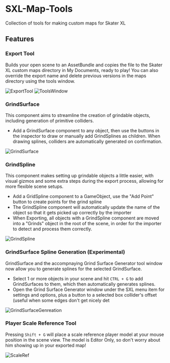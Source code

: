 # SXL-Map-Tools

Collection of tools for making custom maps for Skater XL

## Features
### Export Tool
Builds your open scene to an AssetBundle and copies the file to the Skater XL custom maps directory in My Documents, ready to play! You can also override the export name and delete previous versions in the maps directory using the tools window.

![ExportTool](https://i.imgur.com/XsucTZB.jpg) ![ToolsWindow](https://i.imgur.com/Aq03PLn.jpg)

### GrindSurface
This component aims to streamline the creation of grindable objects, including generation of primitive colliders. 

* Add a GrindSurface component to any object, then use the buttons in the inspector to draw or manually add GrindSplines as children. When drawing splines, colliders are automatically generated on confirmation.

![GrindSurface](https://i.imgur.com/le7mXNI.jpg)

###  GrindSpline
This component makes setting up grindable objects a little easier, with visual gizmos and some extra steps during the export process, allowing for more flexible scene setups. 

* Add a GridSpline component to a GameObject, use the "Add Point" button to create points for the grind spline
* The GrindSpline component will automatically update the name of the object so that it gets picked up correctly by the importer
* When Exporting, all objects with a GrindSpline component are moved into a "Grinds" object in the root of the scene, in order for the importer to detect and process them correctly.

![GrindSpline](https://i.imgur.com/AasBieg.jpg)

###  GrindSurface Spline Generation (Experimental)
GrindSurface and the accompnaying Grind Surface Generator tool window now allow you to generate splines for the selected GrindSurface.

* Select 1 or more objects in your scene and hit `CTRL + G` to add GrindSurfaces to them, which then automatically generates splines.
* Open the Grind Surface Generator window under the SXL menu item for settings and options, plus a button to a selected box collider's offset (useful when some edges don't get nicely det

![GrindSurfaceGenreation](https://i.imgur.com/Aa2f6hh.jpg)

### Player Scale Reference Tool
Pressing `Shift + G` will place a scale reference player model at your mouse position in the scene view. The model is Editor Only, so don't worry about him showing up in your exported map!

![ScaleRef](https://i.imgur.com/N5B9wUk.jpg)
